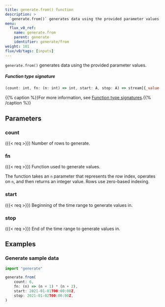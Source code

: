 ```yaml
---
title: generate.from() function
description: >
  `generate.from()` generates data using the provided parameter values.
menu:
  flux_v0_ref:
    name: generate.from
    parent: generate
    identifier: generate/from
weight: 101
flux/v0/tags: [inputs]
---
```


<!------------------------------------------------------------------------------

IMPORTANT: This page was generated from comments in the Flux source code. Any
edits made directly to this page will be overwritten the next time the
documentation is generated. 

To make updates to this documentation, update the function comments above the
function definition in the Flux source code:

https://github.com/influxdata/flux/blob/master/stdlib/generate/generate.flux#L37-L44

Contributing to Flux: https://github.com/influxdata/flux#contributing
Fluxdoc syntax: https://github.com/influxdata/flux/blob/master/docs/fluxdoc.md

------------------------------------------------------------------------------->

`generate.from()` generates data using the provided parameter values.



##### Function type signature

```js
(count: int, fn: (n: int) => int, start: A, stop: A) => stream[{_value: int, _time: time, _stop: time, _start: time}] where A: Timeable
```

{{% caption %}}For more information, see [Function type signatures](/flux/v0/function-type-signatures/).{{% /caption %}}

## Parameters

### count
({{< req >}})
Number of rows to generate.



### fn
({{< req >}})
Function used to generate values.

The function takes an `n` parameter that represents the row index, operates
on `n`, and then returns an integer value. Rows use zero-based indexing.

### start
({{< req >}})
Beginning of the time range to generate values in.



### stop
({{< req >}})
End of the time range to generate values in.




## Examples

### Generate sample data

```js
import "generate"

generate.from(
    count: 6,
    fn: (n) => (n + 1) * (n + 2),
    start: 2021-01-01T00:00:00Z,
    stop: 2021-01-02T00:00:00Z,
)

```


